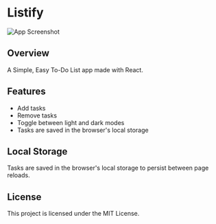 # Listify

![App Screenshot](https://i.imgur.com/MFX5dlu.png)

## Overview
A Simple, Easy To-Do List app made with React. 


## Features

- Add tasks
- Remove tasks
- Toggle between light and dark modes
- Tasks are saved in the browser's local storage

## Local Storage

Tasks are saved in the browser's local storage to persist between page reloads.

## License

This project is licensed under the MIT License.
